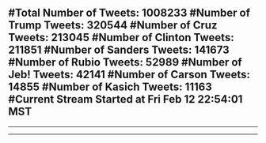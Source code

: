 #Total Number of Tweets: 1008233 
#Number of Trump Tweets: 320544
#Number of Cruz Tweets: 213045
#Number of Clinton Tweets: 211851
#Number of Sanders Tweets: 141673
#Number of Rubio Tweets: 52989
#Number of Jeb! Tweets: 42141
#Number of Carson Tweets: 14855
#Number of Kasich Tweets: 11163
#Current Stream Started at Fri Feb 12 22:54:01 MST
---
---
---
